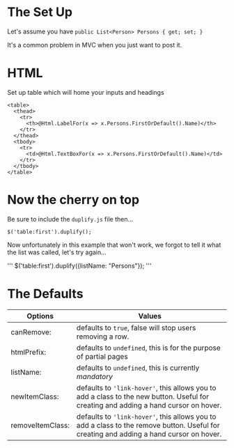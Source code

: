 # The Set Up

Let's assume you have `public List<Person> Persons { get; set; }`

It's a common problem in MVC when you just want to post it.

# HTML

Set up table which will home your inputs and headings

```
<table>
  <thead>
    <tr>
      <th>@Html.LabelFor(x => x.Persons.FirstOrDefault().Name)</th>
    </tr>
  </thead>
  <tbody>
    <tr>
      <td>@Html.TextBoxFor(x => x.Persons.FirstOrDefault().Name)</td>
    </tr>
  </tbody>
</table>
```

# Now the cherry on top

Be sure to include the `duplify.js` file then...

```
$('table:first').duplify();
```

Now unfortunately in this example that won't work, we forgot to tell it what the list was called, let's try again...

'''
$('table:first').duplify({listName: "Persons"});
'''

# The Defaults

Options  | Values
------------- | -------------
canRemove:  | defaults to `true`, false will stop users removing a row.
htmlPrefix:  | defaults to `undefined`, this is for the purpose of partial pages
listName: | defaults to `undefined`, this is currently *mandatory*
newItemClass: | defaults to `'link-hover'`, this allows you to add a class to the new button. Useful for creating and adding a hand cursor on hover.
removeItemClass: | defaults to `'link-hover'`, this allows you to add a class to the remove button. Useful for creating and adding a hand cursor on hover.
